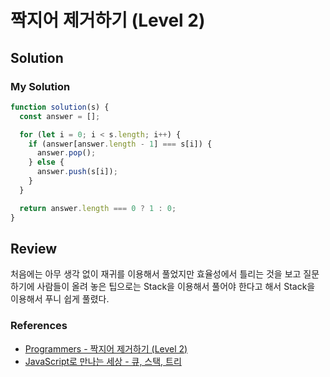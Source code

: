 # 짝지어 제거하기 (Level 2)

## Solution

### My Solution

```js
function solution(s) {
  const answer = [];

  for (let i = 0; i < s.length; i++) {
    if (answer[answer.length - 1] === s[i]) {
      answer.pop();
    } else {
      answer.push(s[i]);
    }
  }

  return answer.length === 0 ? 1 : 0;
}
```

## Review

처음에는 아무 생각 없이 재귀를 이용해서 풀었지만 효율성에서 틀리는 것을 보고 질문하기에 사람들이 올려 놓은 팁으로는 Stack을 이용해서 풀어야 한다고 해서 Stack을 이용해서 푸니 쉽게 풀렸다.

### References

- [Programmers - 짝지어 제거하기 (Level 2)](https://programmers.co.kr/learn/courses/30/lessons/12973)
- [JavaScript로 만나는 세상 - 큐, 스택, 트리](https://helloworldjavascript.net/pages/282-data-structures.html#%EC%8A%A4%ED%83%9D-stack)
